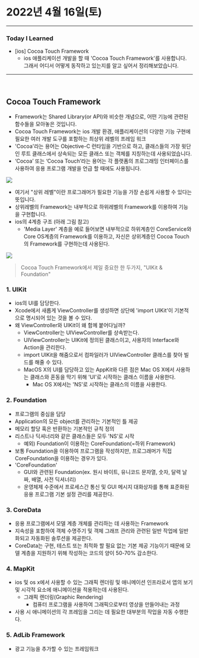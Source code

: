 # 2022년 4월 16일(토)

---

### Today I Learned

- [ios] Cocoa Touch Framework
  - ios 애플리케이션 개발을 할 때 'Cocoa Touch Framework'를 사용합니다. 그래서 어디서 어떻게 동작하고 있는지를 알고 싶어서 정리해보았습니다.

---

<br>

## Cocoa Touch Framework

- Framework는 Shared Library(or API)와 비슷한 개념으로, 어떤 기능에 관련된 함수들을 모아놓은 것입니다.
- Cocoa Touch Framework는 ios 개발 환경, 애플리케이션의 다양한 기능 구현에 필요한 여러 개발 도구를 포함하는 최상위 레벨의 프레임 워크
- 'Cocoa'라는 용어는 Objective-C 런타임을 기반으로 하고, 클래스들의 가장 윗단인 루트 클래스에서 상속되는 모든 클래스 또는 객체를 지칭하는데 사용되었습니다.
- ‘Cocoa’ 또는 ‘Cocoa Touch’라는 용어는 각 플랫폼의 프로그래밍 인터페이스를 사용하여 응용 프로그램 개발을 언급 할 때에도 사용됩니다.

![](https://miro.medium.com/max/884/1*G5C1oySYKx-KUiiFgmLogg.png)

- 여기서 "상위 레벨"이란 프로그래머가 필요한 기능을 가장 손쉽게 사용할 수 있다는 뜻입니다.
- 상위레벨의 Framework는 내부적으로 하위레벨의 Framework를 이용하여 기능을 구현합니다.
- ios의 4계층 구조 (아래 그림 참고)
  - 'Media Layer' 계층을 예로 들어보면 내부적으로 하위계층인 CoreService와 Core OS계층의 Framework를 이용하고, 자신은 상위계층인 Cocoa Touch의 Framework를 구현하는데 사용된다.

![](https://miro.medium.com/max/1184/1*pEVfZU_M9dfxXkEUX8ghwQ.png) 

> Cocoa Touch Framework에서 제일 중요한 한 두가지, "UIKit & Foundation"

### 1. UIKit

- ios의 UI를 담당한다.
- Xcode에서 새롭게 ViewController를 생성하면 상단에 'import UIKit'이 기본적으로 명시되어 있는 것을 볼 수 있다.
- 왜 ViewController와 UIKit이 왜 함께 붙어다닐까?
  - ViewController는 UIViewController를 상속받는다.
  - UIViewController는 UIKit에 정의된 클래스이고, 사용자의 Interface와 Action을 관리한다.
  - import UIKit을 해줌으로서 컴파일러가 UIViewController 클래스를 찾아 빌드를 해줄 수 있다. 
  - MacOS X의 UI를 담당하고 있는 AppKit와 다른 점은 Mac OS X에서 사용하는 클래스와 혼동을 막기 위해 'UI'로 시작하는 클래스 이름을 사용한다.
    - Mac OS X에서는 'NS'로 시작하는 클래스의 이름을 사용한다. 

### 2. Foundation

- 프로그램의 중심을 담당 
- Application의 모든 object를 관리하는 기본적인 틀 제공 
- 메모리 할당 혹은 반환하는 기본적인 규칙 정의 
- 리스트나 딕셔너리와 같은 클래스들은 모두 'NS'로 시작 
  - 예외) Foundation이 이용하는 CoreFoundation(=하위 Framework)
- 보통 Foundation을 이용하여 프로그램을 작성하지만, 프로그래머가 직접 CoreFoundation을 이용하는 경우가 있다.
- 'CoreFoundation'
  - GUI와 관련된 Foundation(ex. 원시 바이트, 유니코드 문자열, 숫자, 달력 날짜, 배열, 사전 딕셔너리)
  - 운영체제 수준에서 프로세스간 통신 및 GUI 메시지 대화상자를 통해 표준화된 응용 프로그램 기본 설정 관리를 제공한다.

### 3. CoreData

- 응용 프로그램에서 모델 계층 개체를 관리하는 데 사용하는 Framework
- 지속성을 포함하여 객체 수명주기 및 객체 그래프 관리와 관련된 일반 작업에 일반화되고 자동화된 솔루션을 제공한다.
- CoreData는 구현, 테스트 또는 최적화 할 필요 없는 기본 제공 기능이기 때문에 모델 계층을 지원하기 위해 작성하는 코드의 양이 50-70% 감소한다.

### 4. MapKit

- ios 및 os x에서 사용할 수 있는 그래픽 렌더링 및 애니메이션 인프라로서 앱의 보기 및 시각적 요소에 애니메이션을 적용하는데 사용된다.
  - 그래픽 렌더링(Graphic Rendering) 
    - 컴퓨터 프로그램을 사용하여 그래픽으로부터 영상을 만들어내는 과정 
- 사용 시 애니메이션의 각 프레임을 그리는 데 필요한 대부분의 작업을 자동 수행한다.

### 5. AdLib Framework

- 광고 기능을 추가할 수 있는 프레임워크









